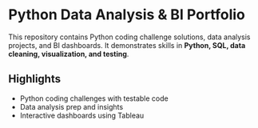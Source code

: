 # Python Data Analysis & BI Portfolio

This repository contains Python coding challenge solutions, data analysis projects, and BI dashboards. It demonstrates skills in **Python, SQL, data cleaning, visualization, and testing**.

## Highlights
- Python coding challenges with testable code
- Data analysis prep and insights
- Interactive dashboards using Tableau

